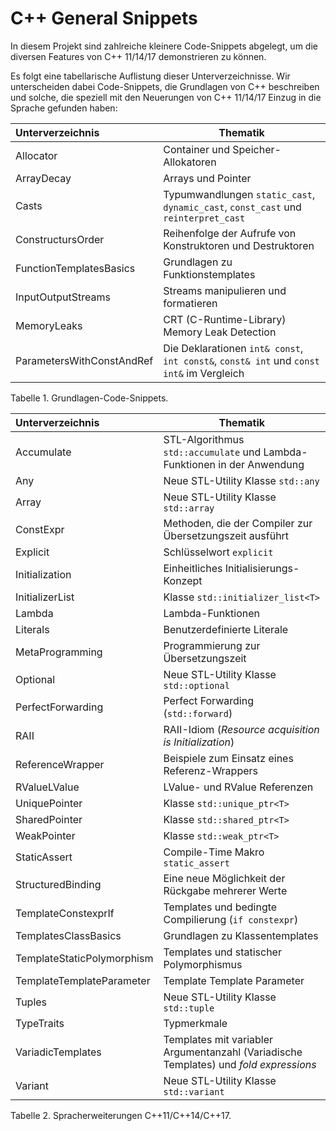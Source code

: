 # C++ General Snippets

In diesem Projekt sind zahlreiche kleinere Code-Snippets abgelegt, um die diversen Features von C++ 11/14/17 demonstrieren zu können.

Es folgt eine tabellarische Auflistung dieser Unterverzeichnisse. Wir unterscheiden dabei Code-Snippets,
die Grundlagen von C++ beschreiben und solche, die speziell mit den Neuerungen von C++ 11/14/17 
Einzug in die Sprache gefunden haben:

| Unterverzeichnis | Thematik |
|:-------------- |-----------------------------------------|
| Allocator | Container und Speicher-Allokatoren |
| ArrayDecay | Arrays und Pointer  |
| Casts | Typumwandlungen `static_cast`, `dynamic_cast`, `const_cast` und `reinterpret_cast` |
| ConstructursOrder | Reihenfolge der Aufrufe von Konstruktoren und Destruktoren |
| FunctionTemplatesBasics | Grundlagen zu Funktionstemplates |
| InputOutputStreams | Streams manipulieren und formatieren |
| MemoryLeaks | CRT (C-Runtime-Library) Memory Leak Detection |
| ParametersWithConstAndRef | Die Deklarationen `int& const`, `int const&`, `const& int` und `const int&` im Vergleich |

Tabelle 1. Grundlagen-Code-Snippets.


| Unterverzeichnis | Thematik |
|:-------------- |-----------------------------------------|
| Accumulate | STL-Algorithmus `std::accumulate` und Lambda-Funktionen in der Anwendung |
| Any | Neue STL-Utility Klasse `std::any` |
| Array | Neue STL-Utility Klasse `std::array` |
| ConstExpr | Methoden, die der Compiler zur Übersetzungszeit ausführt |
| Explicit | Schlüsselwort `explicit` |
| Initialization | Einheitliches Initialisierungs-Konzept |
| InitializerList | Klasse `std::initializer_list<T>` |
| Lambda | Lambda-Funktionen |#
| Literals | Benutzerdefinierte Literale |
| MetaProgramming | Programmierung zur Übersetzungszeit |
| Optional | Neue STL-Utility Klasse `std::optional` |
| PerfectForwarding | Perfect Forwarding (`std::forward`) |
| RAII | RAII-Idiom (*Resource acquisition is Initialization*) |
| ReferenceWrapper  | Beispiele zum Einsatz eines Referenz-Wrappers |
| RValueLValue | LValue- und RValue Referenzen |
| UniquePointer | Klasse `std::unique_ptr<T>` |
| SharedPointer | Klasse `std::shared_ptr<T>` |
| WeakPointer | Klasse `std::weak_ptr<T>` |
| StaticAssert | Compile-Time Makro `static_assert` |
| StructuredBinding | Eine neue Möglichkeit der Rückgabe mehrerer Werte |
| TemplateConstexprIf | Templates und bedingte Compilierung (`if constexpr`) |
| TemplatesClassBasics | Grundlagen zu Klassentemplates |
| TemplateStaticPolymorphism | Templates und statischer Polymorphismus |
| TemplateTemplateParameter | Template Template Parameter |
| Tuples | Neue STL-Utility Klasse `std::tuple` |
| TypeTraits | Typmerkmale |
| VariadicTemplates | Templates mit variabler Argumentanzahl (Variadische Templates) und *fold expressions* |
| Variant | Neue STL-Utility Klasse `std::variant` |

Tabelle 2. Spracherweiterungen C++11/C++14/C++17.
